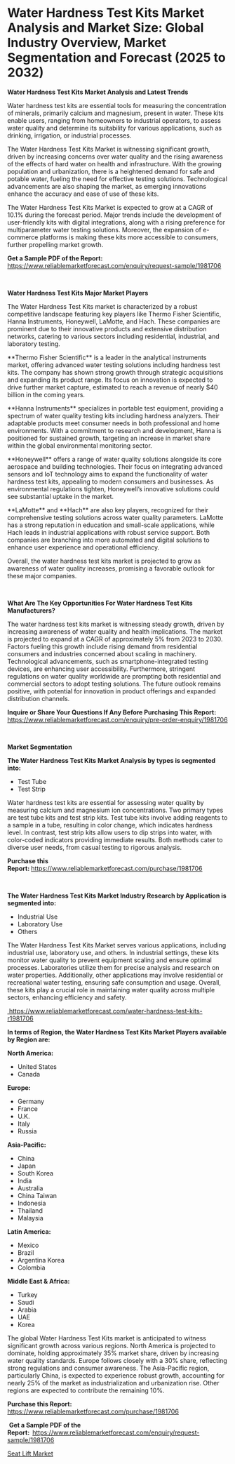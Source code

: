 <p><h1>Water Hardness Test Kits Market Analysis and Market Size: Global Industry Overview, Market Segmentation and Forecast (2025 to 2032)</h1></p><p><strong>Water Hardness Test Kits Market Analysis and Latest Trends</strong></p>
<p><p>Water hardness test kits are essential tools for measuring the concentration of minerals, primarily calcium and magnesium, present in water. These kits enable users, ranging from homeowners to industrial operators, to assess water quality and determine its suitability for various applications, such as drinking, irrigation, or industrial processes. </p><p>The Water Hardness Test Kits Market is witnessing significant growth, driven by increasing concerns over water quality and the rising awareness of the effects of hard water on health and infrastructure. With the growing population and urbanization, there is a heightened demand for safe and potable water, fueling the need for effective testing solutions. Technological advancements are also shaping the market, as emerging innovations enhance the accuracy and ease of use of these kits.</p><p>The Water Hardness Test Kits Market is expected to grow at a CAGR of 10.1% during the forecast period. Major trends include the development of user-friendly kits with digital integrations, along with a rising preference for multiparameter water testing solutions. Moreover, the expansion of e-commerce platforms is making these kits more accessible to consumers, further propelling market growth.</p></p>
<p><strong>Get a Sample PDF of the Report:&nbsp;</strong> <a href="https://www.reliablemarketforecast.com/enquiry/request-sample/1981706?utm_campaign=2193&utm_medium=2&utm_source=Github&utm_content=ia&utm_term=08022025&utm_id=water-hardness-test-kits">https://www.reliablemarketforecast.com/enquiry/request-sample/1981706</a></p>
<p>&nbsp;</p>
<p><strong>Water Hardness Test Kits Major Market Players</strong></p>
<p><p>The Water Hardness Test Kits market is characterized by a robust competitive landscape featuring key players like Thermo Fisher Scientific, Hanna Instruments, Honeywell, LaMotte, and Hach. These companies are prominent due to their innovative products and extensive distribution networks, catering to various sectors including residential, industrial, and laboratory testing.</p><p>**Thermo Fisher Scientific** is a leader in the analytical instruments market, offering advanced water testing solutions including hardness test kits. The company has shown strong growth through strategic acquisitions and expanding its product range. Its focus on innovation is expected to drive further market capture, estimated to reach a revenue of nearly $40 billion in the coming years.</p><p>**Hanna Instruments** specializes in portable test equipment, providing a spectrum of water quality testing kits including hardness analyzers. Their adaptable products meet consumer needs in both professional and home environments. With a commitment to research and development, Hanna is positioned for sustained growth, targeting an increase in market share within the global environmental monitoring sector.</p><p>**Honeywell** offers a range of water quality solutions alongside its core aerospace and building technologies. Their focus on integrating advanced sensors and IoT technology aims to expand the functionality of water hardness test kits, appealing to modern consumers and businesses. As environmental regulations tighten, Honeywell’s innovative solutions could see substantial uptake in the market.</p><p>**LaMotte** and **Hach** are also key players, recognized for their comprehensive testing solutions across water quality parameters. LaMotte has a strong reputation in education and small-scale applications, while Hach leads in industrial applications with robust service support. Both companies are branching into more automated and digital solutions to enhance user experience and operational efficiency.</p><p>Overall, the water hardness test kits market is projected to grow as awareness of water quality increases, promising a favorable outlook for these major companies.</p></p>
<p>&nbsp;</p>
<p><strong>What Are The Key Opportunities For Water Hardness Test Kits Manufacturers?</strong></p>
<p><p>The water hardness test kits market is witnessing steady growth, driven by increasing awareness of water quality and health implications. The market is projected to expand at a CAGR of approximately 5% from 2023 to 2030. Factors fueling this growth include rising demand from residential consumers and industries concerned about scaling in machinery. Technological advancements, such as smartphone-integrated testing devices, are enhancing user accessibility. Furthermore, stringent regulations on water quality worldwide are prompting both residential and commercial sectors to adopt testing solutions. The future outlook remains positive, with potential for innovation in product offerings and expanded distribution channels.</p></p>
<p><strong>Inquire or Share Your Questions If Any Before Purchasing This Report:</strong> <a href="https://www.reliablemarketforecast.com/enquiry/pre-order-enquiry/1981706?utm_campaign=2193&utm_medium=2&utm_source=Github&utm_content=ia&utm_term=08022025&utm_id=water-hardness-test-kits">https://www.reliablemarketforecast.com/enquiry/pre-order-enquiry/1981706</a></p>
<p>&nbsp;</p>
<p><strong>Market Segmentation</strong></p>
<p><strong>The Water Hardness Test Kits Market Analysis by types is segmented into:</strong></p>
<p><ul><li>Test Tube</li><li>Test Strip</li></ul></p>
<p><p>Water hardness test kits are essential for assessing water quality by measuring calcium and magnesium ion concentrations. Two primary types are test tube kits and test strip kits. Test tube kits involve adding reagents to a sample in a tube, resulting in color change, which indicates hardness level. In contrast, test strip kits allow users to dip strips into water, with color-coded indicators providing immediate results. Both methods cater to diverse user needs, from casual testing to rigorous analysis.</p></p>
<p><strong>Purchase this Report:&nbsp;</strong><a href="https://www.reliablemarketforecast.com/purchase/1981706?utm_campaign=2193&utm_medium=2&utm_source=Github&utm_content=ia&utm_term=08022025&utm_id=water-hardness-test-kits">https://www.reliablemarketforecast.com/purchase/1981706</a></p>
<p>&nbsp;</p>
<p><strong>The Water Hardness Test Kits Market Industry Research by Application is segmented into:</strong></p>
<p><ul><li>Industrial Use</li><li>Laboratory Use</li><li>Others</li></ul></p>
<p><p>The Water Hardness Test Kits Market serves various applications, including industrial use, laboratory use, and others. In industrial settings, these kits monitor water quality to prevent equipment scaling and ensure optimal processes. Laboratories utilize them for precise analysis and research on water properties. Additionally, other applications may involve residential or recreational water testing, ensuring safe consumption and usage. Overall, these kits play a crucial role in maintaining water quality across multiple sectors, enhancing efficiency and safety.</p></p>
<p><a href="https://www.reliablemarketforecast.com/water-hardness-test-kits-r1981706?utm_campaign=2193&utm_medium=2&utm_source=Github&utm_content=ia&utm_term=08022025&utm_id=water-hardness-test-kits">&nbsp;https://www.reliablemarketforecast.com/water-hardness-test-kits-r1981706</a></p>
<p><strong>In terms of Region, the Water Hardness Test Kits Market Players available by Region are:</strong></p>
<p>
    <p> <strong> North America: </strong>
        <ul>
            <li>United States</li>
            <li>Canada</li>
        </ul>
        </p> 
    <p> <strong> Europe: </strong>
        <ul>
            <li>Germany</li>
            <li>France</li>
            <li>U.K.</li>
            <li>Italy</li>
            <li>Russia</li>
        </ul>
        </p> 
    <p> <strong> Asia-Pacific: </strong>
        <ul>
            <li>China</li>
            <li>Japan</li>
            <li>South Korea</li>
            <li>India</li>
            <li>Australia</li>
            <li>China Taiwan</li>
            <li>Indonesia</li>
            <li>Thailand</li>
            <li>Malaysia</li>
        </ul>
        </p> 
    <p> <strong> Latin America: </strong>
        <ul>
            <li>Mexico</li>
            <li>Brazil</li>
            <li>Argentina Korea</li>
            <li>Colombia</li>
        </ul>
        </p> 
    <p> <strong> Middle East & Africa: </strong>
        <ul>
            <li>Turkey</li>
            <li>Saudi</li>
            <li>Arabia</li>
            <li>UAE</li>
            <li>Korea</li>
        </ul>
    </p>
    </p>
<p><p>The global Water Hardness Test Kits market is anticipated to witness significant growth across various regions. North America is projected to dominate, holding approximately 35% market share, driven by increasing water quality standards. Europe follows closely with a 30% share, reflecting strong regulations and consumer awareness. The Asia-Pacific region, particularly China, is expected to experience robust growth, accounting for nearly 25% of the market as industrialization and urbanization rise. Other regions are expected to contribute the remaining 10%.</p></p>
<p><strong>Purchase this Report: </strong><a href="https://www.reliablemarketforecast.com/purchase/1981706?utm_campaign=2193&utm_medium=2&utm_source=Github&utm_content=ia&utm_term=08022025&utm_id=water-hardness-test-kits">https://www.reliablemarketforecast.com/purchase/1981706</a></p>
<p>&nbsp;<strong>Get a Sample PDF of the Report:&nbsp;&nbsp;</strong><a href="https://www.reliablemarketforecast.com/enquiry/request-sample/1981706?utm_campaign=2193&utm_medium=2&utm_source=Github&utm_content=ia&utm_term=08022025&utm_id=water-hardness-test-kits">https://www.reliablemarketforecast.com/enquiry/request-sample/1981706</a></p>
<p><strong></strong></p>
<p><p><a href="https://github.com/millionkaryn68/Market-Research-Report-List-1/blob/main/seat-lift-market.md?utm_campaign=2193&utm_medium=2&utm_source=Github&utm_content=ia&utm_term=08022025&utm_id=water-hardness-test-kits">Seat Lift Market</a></p></p>